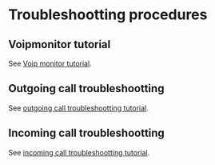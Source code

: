 # Troubleshootting procedures

## Voipmonitor tutorial

See [Voip monitor tutorial](Voipmonitor_tutorial_intro.md).

## Outgoing call troubleshootting

See [outgoing call troubleshootting tutorial](App_orig_call_troubleshooting.md).

## Incoming call troubleshootting

See [incoming call troubleshootting tutorial](Incoming_call_troubleshooting.md).



